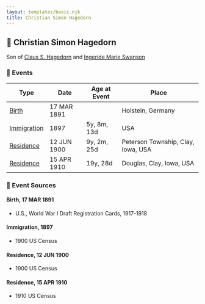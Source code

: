 ```yaml
---
layout: templates/basic.njk
title: Christian Simon Hagedorn
---
```

## 🔵 Christian Simon Hagedorn

Son of [Claus S. Hagedorn](/people/8/89695136) and [Ingeride Marie Swanson](/people/4/41786466)

### 📆 Events

Type | Date | Age at Event | Place
------ | ------ | ------ | ------
[Birth](#event-event-2) | 17 MAR 1891 |  | Holstein, Germany
[Immigration](#event-event-0) | 1897 | 5y, 8m, 13d | USA
[Residence](#event-event-1) | 12 JUN 1900 | 9y, 2m, 25d | Peterson Township, Clay, Iowa, USA
[Residence](#event-event-2) | 15 APR 1910 | 19y, 28d | Douglas, Clay, Iowa, USA

### 📰 Event Sources

#### <a id="event-event-2"></a> Birth, 17 MAR 1891
* U.S., World War I Draft Registration Cards, 1917-1918

#### <a id="event-event-0"></a> Immigration, 1897
* 1900 US Census

#### <a id="event-event-1"></a> Residence, 12 JUN 1900
* 1900 US Census

#### <a id="event-event-2"></a> Residence, 15 APR 1910
* 1910 US Census